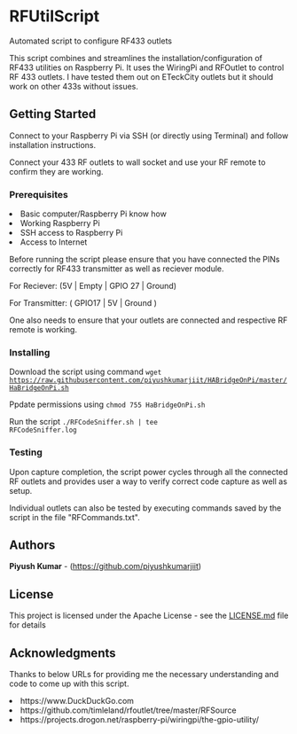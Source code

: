 # RFUtilScript

Automated script to configure RF433 outlets

This script combines and streamlines the installation/configuration of RF433 utilities on Raspberry Pi.
It uses the WiringPi and RFOutlet to control RF 433 outlets.
I have tested them out on ETeckCity outlets but it should work on other 433s without issues.

## Getting Started
Connect to your Raspberry Pi via SSH (or directly using Terminal) and follow installation instructions.

Connect your 433 RF outlets to wall socket and use your RF remote to confirm they are working.

### Prerequisites
<li>Basic computer/Raspberry Pi know how</li>
<li>Working Raspberry Pi</li>
<li>SSH access to Raspberry Pi</li>
<li>Access to Internet</li>


Before running the script please ensure that you have connected the PINs correctly for RF433 transmitter as well as reciever module.

For Reciever: (5V | Empty | GPIO 27 | Ground)


For Transmitter: ( GPIO17 | 5V | Ground )


One also needs to ensure that your outlets are connected and respective RF remote is working.

### Installing
Download the script using command <code>wget https://raw.githubusercontent.com/piyushkumarjiit/HABridgeOnPi/master/HaBridgeOnPi.sh</code>

Ppdate permissions using <code>chmod 755 HaBridgeOnPi.sh</code>

Run the script <code>./RFCodeSniffer.sh | tee RFCodeSniffer.log</code>

### Testing
Upon capture completion, the script power cycles through all the connected RF outlets and provides user a way to verify correct code capture as well as setup.

Individual outlets can also be tested by executing commands saved by the script in the file "RFCommands.txt".

## Authors
**Piyush Kumar** - (https://github.com/piyushkumarjiit)

## License
This project is licensed under the Apache License - see the [LICENSE.md](LICENSE.md) file for details

## Acknowledgments
Thanks to below URLs for providing me the necessary understanding and code to come up with this script.
<li>https://www.DuckDuckGo.com</li>
<li>https://github.com/timleland/rfoutlet/tree/master/RFSource</li>
<li>https://projects.drogon.net/raspberry-pi/wiringpi/the-gpio-utility/</li>
